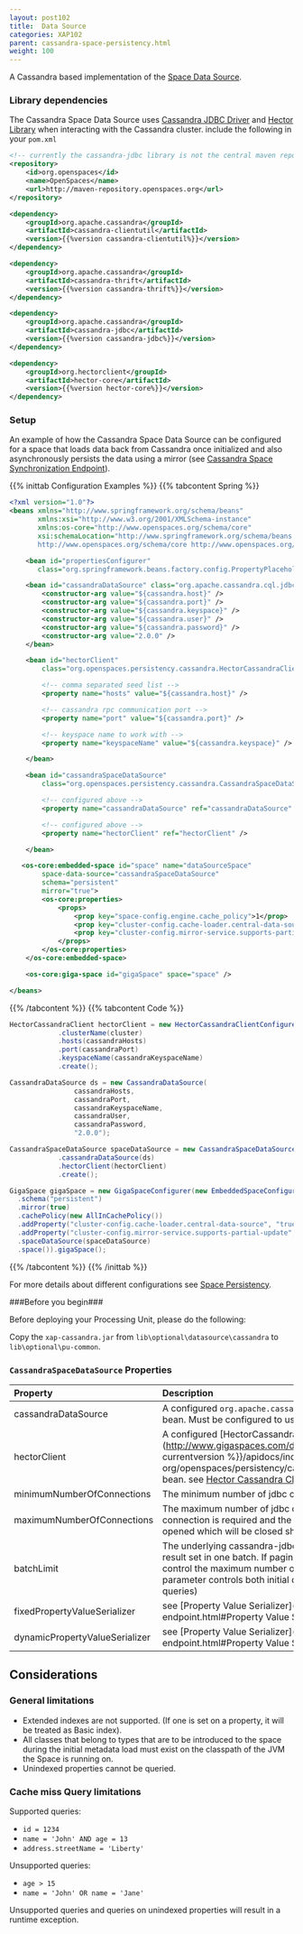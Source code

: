 ```yaml
---
layout: post102
title:  Data Source
categories: XAP102
parent: cassandra-space-persistency.html
weight: 100
---
```






A Cassandra based implementation of the [Space Data Source](./space-data-source-api.html).

### Library dependencies

The Cassandra Space Data Source uses [Cassandra JDBC Driver](http://code.google.com/a/apache-extras.org/p/cassandra-jdbc/) and [Hector Library](http://hector-client.github.com/hector/build/html/index.html) when interacting with the Cassandra cluster.
include the following in your `pom.xml`

```xml
<!-- currently the cassandra-jdbc library is not the central maven repository -->
<repository>
    <id>org.openspaces</id>
    <name>OpenSpaces</name>
    <url>http://maven-repository.openspaces.org</url>
</repository>

<dependency>
    <groupId>org.apache.cassandra</groupId>
    <artifactId>cassandra-clientutil</artifactId>
    <version>{{%version cassandra-clientutil%}}</version>
</dependency>

<dependency>
    <groupId>org.apache.cassandra</groupId>
    <artifactId>cassandra-thrift</artifactId>
    <version>{{%version cassandra-thrift%}}</version>
</dependency>

<dependency>
    <groupId>org.apache.cassandra</groupId>
    <artifactId>cassandra-jdbc</artifactId>
    <version>{{%version cassandra-jdbc%}}</version>
</dependency>

<dependency>
    <groupId>org.hectorclient</groupId>
    <artifactId>hector-core</artifactId>
    <version>{{%version hector-core%}}</version>
</dependency>
```

### Setup

An example of how the Cassandra Space Data Source can be configured for a space that loads data back from Cassandra once initialized and
also asynchronously persists the data using a mirror (see [Cassandra Space Synchronization Endpoint](./cassandra-space-synchronization-endpoint.html)).

{{% inittab Configuration Examples %}}
{{% tabcontent Spring %}}

```xml
<?xml version="1.0"?>
<beans xmlns="http://www.springframework.org/schema/beans"
       xmlns:xsi="http://www.w3.org/2001/XMLSchema-instance"
       xmlns:os-core="http://www.openspaces.org/schema/core"
       xsi:schemaLocation="http://www.springframework.org/schema/beans http://www.springframework.org/schema/beans/spring-beans-{{%version spring%}}.xsd
       http://www.openspaces.org/schema/core http://www.openspaces.org/schema/{{% currentversion %}}/core/openspaces-core.xsd">

    <bean id="propertiesConfigurer"
       class="org.springframework.beans.factory.config.PropertyPlaceholderConfigurer"/>

    <bean id="cassandraDataSource" class="org.apache.cassandra.cql.jdbc.CassandraDataSource">
        <constructor-arg value="${cassandra.host}" />
        <constructor-arg value="${cassandra.port}" />
        <constructor-arg value="${cassandra.keyspace}" />
        <constructor-arg value="${cassandra.user}" />
        <constructor-arg value="${cassandra.password}" />
        <constructor-arg value="2.0.0" />
    </bean>

    <bean id="hectorClient"
        class="org.openspaces.persistency.cassandra.HectorCassandraClientFactoryBean">

        <!-- comma separated seed list -->
        <property name="hosts" value="${cassandra.host}" />

        <!-- cassandra rpc communication port -->
        <property name="port" value="${cassandra.port}" />

        <!-- keyspace name to work with -->
        <property name="keyspaceName" value="${cassandra.keyspace}" />

    </bean>

    <bean id="cassandraSpaceDataSource"
        class="org.openspaces.persistency.cassandra.CassandraSpaceDataSourceFactoryBean">

        <!-- configured above -->
        <property name="cassandraDataSource" ref="cassandraDataSource" />

        <!-- configured above -->
        <property name="hectorClient" ref="hectorClient" />

    </bean>

   <os-core:embedded-space id="space" name="dataSourceSpace"
        space-data-source="cassandraSpaceDataSource"
        schema="persistent"
        mirror="true">
        <os-core:properties>
            <props>
                <prop key="space-config.engine.cache_policy">1</prop>
                <prop key="cluster-config.cache-loader.central-data-source">true</prop>
                <prop key="cluster-config.mirror-service.supports-partial-update">true</prop>
            </props>
        </os-core:properties>
    </os-core:embedded-space>

    <os-core:giga-space id="gigaSpace" space="space" />

</beans>
```

{{% /tabcontent %}}
{{% tabcontent Code %}}

```java
HectorCassandraClient hectorClient = new HectorCassandraClientConfigurer()
            .clusterName(cluster)
            .hosts(cassandraHosts)
            .port(cassandraPort)
            .keyspaceName(cassandraKeyspaceName)
            .create();

CassandraDataSource ds = new CassandraDataSource(
                cassandraHosts,
                cassandraPort,
                cassandraKeyspaceName,
                cassandraUser,
                cassandraPassword,
                "2.0.0");

CassandraSpaceDataSource spaceDataSource = new CassandraSpaceDataSourceConfigurer()
            .cassandraDataSource(ds)
            .hectorClient(hectorClient)
            .create();

GigaSpace gigaSpace = new GigaSpaceConfigurer(new EmbeddedSpaceConfigurer("mySpace")
  .schema("persistent")
  .mirror(true)
  .cachePolicy(new AllInCachePolicy())
  .addProperty("cluster-config.cache-loader.central-data-source", "true")
  .addProperty("cluster-config.mirror-service.supports-partial-update", "true")
  .spaceDataSource(spaceDataSource)
  .space()).gigaSpace();
```

{{% /tabcontent %}}
{{% /inittab %}}

For more details about different configurations see [Space Persistency](./space-persistency.html).

###Before you begin###

Before deploying your Processing Unit, please do the following:

Copy the `xap-cassandra.jar` from `lib\optional\datasource\cassandra` to `lib\optional\pu-common`.

### `CassandraSpaceDataSource` Properties


|Property|Description|Default|
|:-------|:----------|:------|
|cassandraDataSource|A configured `org.apache.cassandra.cql.jdbc.CassandraDataSource` bean. Must be configured to use CQL 2.0.0.| |
|hectorClient|A configured [HectorCassandraClient](http://www.gigaspaces.com/docs/cassandra-docs{{% currentversion %}}/apidocs/index.html?org/openspaces/persistency/cassandra/HectorCassandraClient.html) bean. see [Hector Cassandra Client](./cassandra-hector-client.html).| |
|minimumNumberOfConnections|The minimum number of jdbc connections to hold in the pool.|5|
|maximumNumberOfConnections|The maximum number of jdbc connections to hold in the pool. If a connection is required and the pool is full, a new connection will be opened which will be closed shortly after its usage is completed.|30|
|batchLimit|The underlying cassandra-jdbc implementation brings the entire result set in one batch. If paging is required, this parameter will control the maximum number of entries to fetch in each batch. (this parameter controls both initial data load and general cache miss queries) |10000|
|fixedPropertyValueSerializer|see [Property Value Serializer](./cassandra-space-synchronization-endpoint.html#Property Value Serializer).| |
|dynamicPropertyValueSerializer|see [Property Value Serializer](./cassandra-space-synchronization-endpoint.html#Property Value Serializer).| |

## Considerations

### General limitations

- Extended indexes are not supported. (If one is set on a property, it will be treated as Basic index).
- All classes that belong to types that are to be introduced to the space during the initial metadata load must exist on the classpath of the JVM the Space is running on.
- Unindexed properties cannot be queried.

### Cache miss Query limitations

Supported queries:

- `id = 1234`
- `name = 'John' AND age = 13`
- `address.streetName = 'Liberty'`

Unsupported queries:

- `age > 15`
- `name = 'John' OR name = 'Jane'`

Unsupported queries and queries on unindexed properties will result in a runtime exception.
